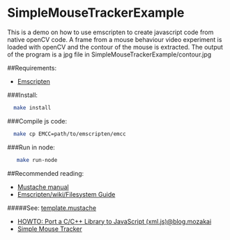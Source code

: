 SimpleMouseTrackerExample
=========================

This is a demo on how to use emscripten to create javascript code from native openCV code. 
A frame from a mouse behaviour video experiment is loaded with openCV and the contour of the mouse is extracted.
The output of the program is a jpg file in SimpleMouseTrackerExample/contour.jpg 

##Requirements:
  * [Emscripten](https://github.com/kripken/emscripten/wiki/Tutorial)

###Install:

```bash 
  make install
```

###Compile js code: 

```bash 
  make cp EMCC=path/to/emscripten/emcc
```

###Run in node: 

```bash
   make run-node
```

##Recommended reading:
 * [Mustache manual](http://mustache.github.io/mustache.5.html)
 * [Emscripten/wiki/Filesystem Guide](https://github.com/kripken/emscripten/wiki/Filesystem-Guide)
  
#####See: [template.mustache](https://github.com/sergio2540/FireSim-Emscripten/blob/master/crowdprocess/pre/template/template.mustache)

 * [HOWTO: Port a C/C++ Library to JavaScript (xml.js)@blog.mozakai](http://mozakai.blogspot.pt/2012/03/howto-port-cc-library-to-javascript.html)
 * [Simple Mouse Tracker](https://github.com/joseaccruz/SimpleMouseTracker)
